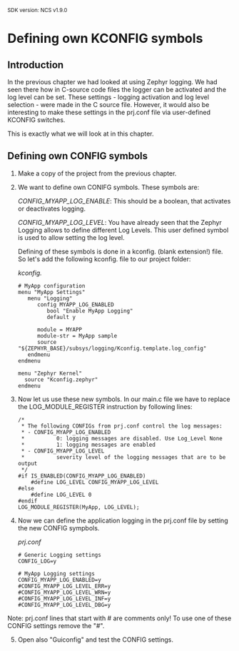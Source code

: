 <sup>SDK version: NCS v1.9.0</sup>

# Defining own KCONFIG symbols


## Introduction

In the previous chapter we had looked at using Zephyr logging. We had seen there how in C-source code files the logger can be activated and the log level can be set.
These settings - logging activation and log level selection - were made in the C source file. However, it would also be interesting to make these settings in the prj.conf file via user-defined KCONFIG switches. 

This is exactly what we will look at in this chapter. 


## Defining own CONFIG symbols 

1) Make a copy of the project from the previous chapter.
2) We want to define own CONIFG symbols. These symbols are:

     _CONFIG_MYAPP_LOG_ENABLE_: 
     This should be a boolean, that activates or deactivates logging. 
     
     _CONFIG_MYAPP_LOG_LEVEL_: 
     You have already seen that the Zephyr Logging allows to define different Log Levels. This user defined symbol is used to allow setting the log level. 

     Defining of these symbols is done in a kconfig. (blank extension!) file. So let's add the following kconfig. file to our project folder:

     _kconfig._
  
       # MyApp configuration
       menu "MyApp Settings"
          menu "Logging"
             config MYAPP_LOG_ENABLED
  	            bool "Enable MyApp Logging"
	            default y

             module = MYAPP
             module-str = MyApp sample
             source "${ZEPHYR_BASE}/subsys/logging/Kconfig.template.log_config"
          endmenu
       endmenu

       menu "Zephyr Kernel"
         source "Kconfig.zephyr"
       endmenu

3) Now let us use these new symbols. In our main.c file we have to replace the LOG_MODULE_REGISTER instruction by following lines:
   
       /*
        * The following CONFIGs from prj.conf control the log messages:
        * - CONFIG_MYAPP_LOG_ENABLED 
        *          0: logging messages are disabled. Use Log_Level None
        *          1: logging messages are enabled
        * - CONFIG_MYAPP_LOG_LEVEL 
        *          severity level of the logging messages that are to be output
        */
       #if IS_ENABLED(CONFIG_MYAPP_LOG_ENABLED) 
           #define LOG_LEVEL CONFIG_MYAPP_LOG_LEVEL
       #else
           #define LOG_LEVEL 0
       #endif
       LOG_MODULE_REGISTER(MyApp, LOG_LEVEL);
4) Now we can define the application logging in the prj.conf file by setting the new CONFIG sympbols. 

   _prj.conf_

       # Generic Logging settings
       CONFIG_LOG=y

       # MyApp Logging settings
       CONFIG_MYAPP_LOG_ENABLED=y
       #CONFIG_MYAPP_LOG_LEVEL_ERR=y
       #CONFIG_MYAPP_LOG_LEVEL_WRN=y
       #CONFIG_MYAPP_LOG_LEVEL_INF=y
       #CONFIG_MYAPP_LOG_LEVEL_DBG=y
Note: prj.conf lines that start with # are comments only! To use one of these CONFIG settings remove the "#". 

5) Open also "Guiconfig" and test the CONFIG settings. 
